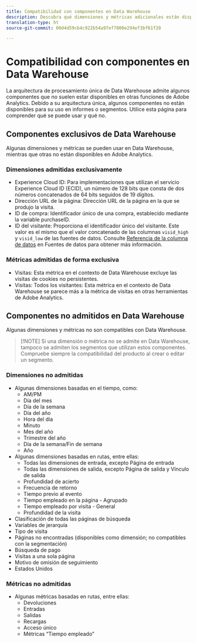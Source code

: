 ```yaml
---
title: Compatibilidad con componentes en Data Warehouse
description: Descubra qué dimensiones y métricas adicionales están disponibles en Data Warehouse y qué otras no se admiten.
translation-type: ht
source-git-commit: 00d4d59cb4c922b54a97ef7000e294ef3bf61f20

---
```



# Compatibilidad con componentes en Data Warehouse

La arquitectura de procesamiento única de Data Warehouse admite algunos componentes que no suelen estar disponibles en otras funciones de Adobe Analytics. Debido a su arquitectura única, algunos componentes no están disponibles para su uso en informes o segmentos. Utilice esta página para comprender qué se puede usar y qué no.

## Componentes exclusivos de Data Warehouse

Algunas dimensiones y métricas se pueden usar en Data Warehouse, mientras que otras no están disponibles en Adobe Analytics.

### Dimensiones admitidas exclusivamente

* Experience Cloud ID: Para implementaciones que utilizan el servicio Experience Cloud ID (ECID), un número de 128 bits que consta de dos números concatenados de 64 bits seguidos de 19 dígitos.
* Dirección URL de la página: Dirección URL de la página en la que se produjo la visita.
* ID de compra: Identificador único de una compra, establecido mediante la variable purchaseID.
* ID del visitante: Proporciona el identificador único del visitante. Este valor es el mismo que el valor concatenado de las columnas `visid_high` y `visid_low` de las fuentes de datos. Consulte [Referencia de la columna de datos](../analytics-data-feed/c-df-contents/datafeeds-reference.md) en Fuentes de datos para obtener más información.

### Métricas admitidas de forma exclusiva

* Visitas: Esta métrica en el contexto de Data Warehouse excluye las visitas de cookies no persistentes.
* Visitas: Todos los visitantes: Esta métrica en el contexto de Data Warehouse se parece más a la métrica de visitas en otras herramientas de Adobe Analytics.

## Componentes no admitidos en Data Warehouse

Algunas dimensiones y métricas no son compatibles con Data Warehouse.

> [!NOTE] Si una dimensión o métrica no se admite en Data Warehouse, tampoco se admiten los segmentos que utilizan estos componentes. Compruebe siempre la compatibilidad del producto al crear o editar un segmento.

### Dimensiones no admitidas

* Algunas dimensiones basadas en el tiempo, como:
   * AM/PM
   * Día del mes
   * Día de la semana
   * Día del año
   * Hora del día
   * Minuto
   * Mes del año
   * Trimestre del año
   * Día de la semana/Fin de semana
   * Año
* Algunas dimensiones basadas en rutas, entre ellas:
   * Todas las dimensiones de entrada, excepto Página de entrada
   * Todas las dimensiones de salida, excepto Página de salida y Vínculo de salida
   * Profundidad de acierto
   * Frecuencia de retorno
   * Tiempo previo al evento
   * Tiempo empleado en la página - Agrupado
   * Tiempo empleado por visita - General
   * Profundidad de la visita
* Clasificación de todas las páginas de búsqueda
* Variables de jerarquía
* Tipo de visita
* Páginas no encontradas (disponibles como dimensión; no compatibles con la segmentación)
* Búsqueda de pago
* Visitas a una sola página
* Motivo de omisión de seguimiento
* Estados Unidos

### Métricas no admitidas

* Algunas métricas basadas en rutas, entre ellas:
   * Devoluciones
   * Entradas
   * Salidas
   * Recargas
   * Acceso único
   * Métricas “Tiempo empleado”
